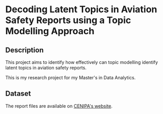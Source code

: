 # Decoding Latent Topics in Aviation Safety Reports using a Topic Modelling Approach

## Description

This project aims to identify how effectively can topic modelling identify latent topics in aviation safety reports.

This is my research project for my Master's in Data Analytics.

## Dataset

The report files are available on [CENIPA's website](https://sistema.cenipa.fab.mil.br/cenipa/paginas/relatorios/relatorios?&&&?&pag=4).

